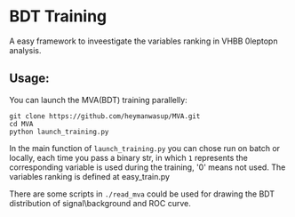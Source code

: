 # BDT Training

A easy framework to inveestigate the variables ranking in VHBB 0leptopn analysis.

## Usage:
You can launch the MVA(BDT) training parallelly:
```
git clone https://github.com/heymanwasup/MVA.git
cd MVA
python launch_training.py
```
In the main function of `launch_training.py` you can chose run on batch or locally, each time you pass a binary str, in which `1` represents the corresponding variable is used during the training, '0' means not used. The variables ranking is defined at easy_train.py

There are some scripts in `./read_mva` could be used for drawing the BDT distribution of signal\background and ROC curve.  
